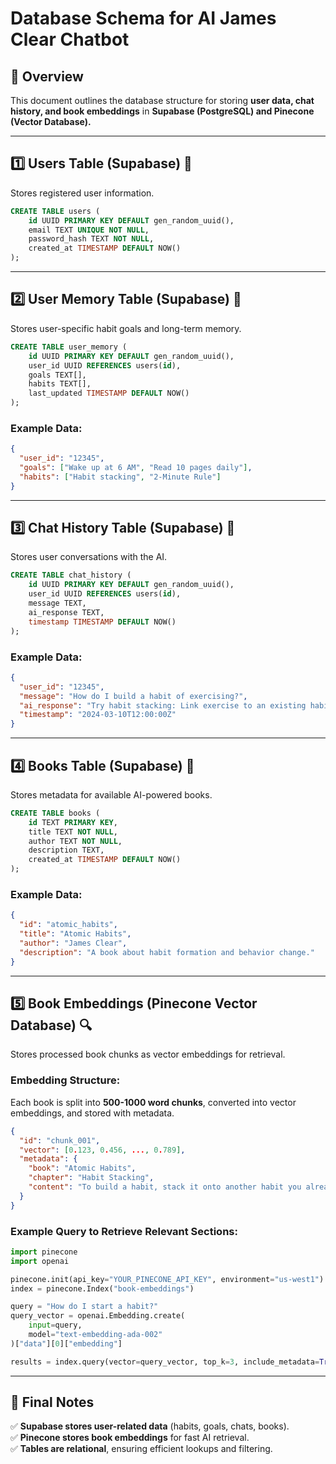 # Database Schema for AI James Clear Chatbot

## 📌 Overview
This document outlines the database structure for storing **user data, chat history, and book embeddings** in **Supabase (PostgreSQL) and Pinecone (Vector Database).**

---

## **1️⃣ Users Table (Supabase)** 👤
Stores registered user information.
```sql
CREATE TABLE users (
    id UUID PRIMARY KEY DEFAULT gen_random_uuid(),
    email TEXT UNIQUE NOT NULL,
    password_hash TEXT NOT NULL,
    created_at TIMESTAMP DEFAULT NOW()
);
```

---

## **2️⃣ User Memory Table (Supabase)** 🧠
Stores user-specific habit goals and long-term memory.
```sql
CREATE TABLE user_memory (
    id UUID PRIMARY KEY DEFAULT gen_random_uuid(),
    user_id UUID REFERENCES users(id),
    goals TEXT[],
    habits TEXT[],
    last_updated TIMESTAMP DEFAULT NOW()
);
```

### **Example Data:**
```json
{
  "user_id": "12345",
  "goals": ["Wake up at 6 AM", "Read 10 pages daily"],
  "habits": ["Habit stacking", "2-Minute Rule"]
}
```

---

## **3️⃣ Chat History Table (Supabase)** 💬
Stores user conversations with the AI.
```sql
CREATE TABLE chat_history (
    id UUID PRIMARY KEY DEFAULT gen_random_uuid(),
    user_id UUID REFERENCES users(id),
    message TEXT,
    ai_response TEXT,
    timestamp TIMESTAMP DEFAULT NOW()
);
```

### **Example Data:**
```json
{
  "user_id": "12345",
  "message": "How do I build a habit of exercising?",
  "ai_response": "Try habit stacking: Link exercise to an existing habit, like brushing your teeth.",
  "timestamp": "2024-03-10T12:00:00Z"
}
```

---

## **4️⃣ Books Table (Supabase)** 📖
Stores metadata for available AI-powered books.
```sql
CREATE TABLE books (
    id TEXT PRIMARY KEY,
    title TEXT NOT NULL,
    author TEXT NOT NULL,
    description TEXT,
    created_at TIMESTAMP DEFAULT NOW()
);
```

### **Example Data:**
```json
{
  "id": "atomic_habits",
  "title": "Atomic Habits",
  "author": "James Clear",
  "description": "A book about habit formation and behavior change."
}
```

---

## **5️⃣ Book Embeddings (Pinecone Vector Database)** 🔍
Stores processed book chunks as vector embeddings for retrieval.

### **Embedding Structure:**
Each book is split into **500-1000 word chunks**, converted into vector embeddings, and stored with metadata.
```json
{
  "id": "chunk_001",
  "vector": [0.123, 0.456, ..., 0.789],
  "metadata": {
    "book": "Atomic Habits",
    "chapter": "Habit Stacking",
    "content": "To build a habit, stack it onto another habit you already do."
  }
}
```

### **Example Query to Retrieve Relevant Sections:**
```python
import pinecone
import openai

pinecone.init(api_key="YOUR_PINECONE_API_KEY", environment="us-west1")
index = pinecone.Index("book-embeddings")

query = "How do I start a habit?"
query_vector = openai.Embedding.create(
    input=query,
    model="text-embedding-ada-002"
)["data"][0]["embedding"]

results = index.query(vector=query_vector, top_k=3, include_metadata=True)
```

---

## 🎯 **Final Notes**
✅ **Supabase stores user-related data** (habits, goals, chats, books).  
✅ **Pinecone stores book embeddings** for fast AI retrieval.  
✅ **Tables are relational**, ensuring efficient lookups and filtering.